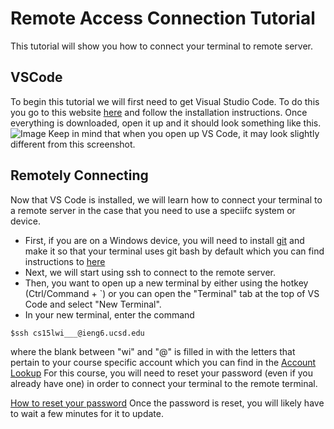 # Remote Access Connection Tutorial
This tutorial will show you how to connect your terminal to remote server.

## VSCode
To begin this tutorial we will first need to get Visual Studio Code. To do this you go to this website [here]( https://code.visualstudio.com/) and follow the installation instructions.
Once everything is downloaded, open it up and it should look something like this.
![Image](https://cdn.discordapp.com/attachments/1063006870299758622/1063532251826106429/VSCode_Tutorial.png)
Keep in mind that when you open up VS Code, it may look slightly different from this screenshot.

## Remotely Connecting
Now that VS Code is installed, we will learn how to connect your terminal to a remote server in the case that you need to use a speciifc system or device.
* First, if you are on a Windows device, you will need to install [git](https://gitforwindows.org/) and make it so that your terminal uses git bash by default which you can find instructions to [here](https://stackoverflow.com/questions/42606837/how-do-i-use-bash-on-windows-from-the-visual-studio-code-integrated-terminal/50527994#50527994)
* Next, we will start using ssh to connect to the remote server.
* Then, you want to open up a new terminal by either using the hotkey (Ctrl/Command + `) or you can open the "Terminal" tab at the top of VS Code and select "New Terminal". 
* In your new terminal, enter the command
```
$ssh cs15lwi___@ieng6.ucsd.edu
```
where the blank between "wi" and "@" is filled in with the letters that pertain to your course specific account which you can find in the [Account Lookup](https://sdacs.ucsd.edu/~icc/index.php)
For this course, you will need to reset your password (even if you already have one) in order to connect your terminal to the remote terminal. 

[How to reset your password](https://docs.google.com/document/d/1hs7CyQeh-MdUfM9uv99i8tqfneos6Y8bDU0uhn1wqho/edit)
Once the password is reset, you will likely have to wait a few minutes for it to update.






